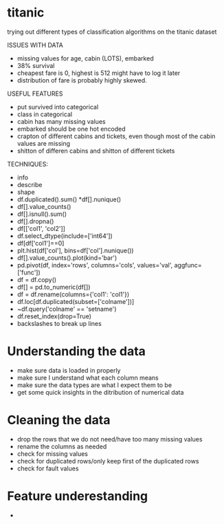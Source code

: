 # titanic
trying out different types of classification algorithms on the titanic dataset

ISSUES WITH DATA
* missing values for age, cabin (LOTS), embarked
* 38% survival
* cheapest fare is 0, highest is 512 might have to log it later
* distribution of fare is probably highly skewed.



USEFUL FEATURES
* put survived into categorical
* class in categorical
* cabin has many missing values
* embarked should be one hot encoded
* crapton of different cabins and tickets, even though most of the cabin values are missing
* shitton of differen cabins and shitton of different tickets


TECHNIQUES:
* info
* describe
* shape
* df.duplicated().sum()
*df[].nunique()
* df[].value_counts()
* df[].isnull().sum()
* df[].dropna()
* df[['col1', 'col2']]
* df.select_dtype(include=['int64'])
* df[df['col1']==0]
* plt.hist(df['col'], bins=df['col'].nunique())
* df[].value_counts().plot(kind='bar')
* pd.pivot(df, index='rows', columns='cols', values='val', aggfunc=['func'])
* df = df.copy()
* df[] = pd.to_numeric(df[])
* df = df.rename(columns={'col1': 'col1'})
* df.loc[df.duplicated(subset=['colname'])]
* ~df.query('colname' == 'setname')
* df.reset_index(drop=True)
* backslashes to break up lines

# Understanding the data
* make sure data is loaded in properly
* make sure I understand what each column means
* make sure the data types are what I expect them to be
* get some quick insights in the ditribution of numerical data

# Cleaning the data
* drop the rows that we do not need/have too many missing values
* rename the columns as needed
* check for missing values
* check for duplicated rows/only keep first of the duplicated rows
* check for fault values

# Feature underestanding
* 
